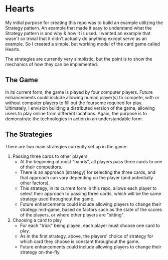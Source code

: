 # Hearts

My initial purpose for creating this repo was to build an example utilizing the Strategy pattern.
An example that made it easy to understand what the Strategy pattern is and why & how it is used.
I wanted an example that wasn't so trivial that it didn't actually do anything except serve as an example.
So I created a simple, but working model of the card game called Hearts.

The strategies are currently very simplistic, but the point is to show the mechanics of how they can be implemented.


## The Game

In its current form, the game is played by four computer players.
Future enhancements could include allowing human player(s) to compete, with or without computer players to fill out the foursome required for play.
Ultimately, I envision building a distributed version of the game, allowing users to play online from different locations.
Again, the purpose is to demonstrate the technologies in action in an understandable form. 


## The Strategies

There are two main strategies currently set up in the game:

1. Passing three cards to other players
    - At the beginning of most "hands", all players pass three cards to one of their competitors.   
    - There is an approach (strategy) for selecting the three cards, and that approach can vary depending on the player (and potentially other factors).
    - This strategy, in its current form in this repo, allows each player to select their approach to passing three cards, which will be the same strategy used throughout the game.
    - Future enhancements could include allowing players to change their strategy mid-game, based on factors such as the state of the scores of the players, or where other players are "sitting".
2. Choosing a card to play
    - For each "trick" being played, each player must choose one card to play.
    - As in the first strategy, above, the players' choice of strategy for which card they choose is constant throughout the game.
    - Future enhancements could include allowing players to change their strategy on-the-fly.